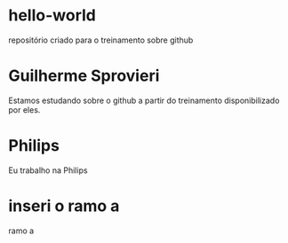 # hello-world
repositório criado para o treinamento sobre github
# Guilherme Sprovieri
Estamos estudando sobre o github a partir do treinamento disponibilizado por eles.
# Philips
Eu trabalho na Philips
# inseri o ramo a
ramo a

